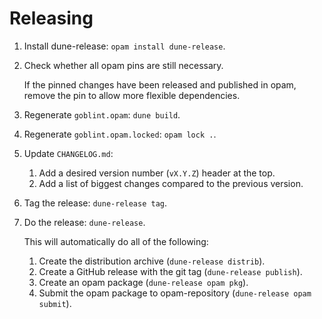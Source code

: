 # Releasing

1. Install dune-release: `opam install dune-release`.
2. Check whether all opam pins are still necessary.

    If the pinned changes have been released and published in opam, remove the pin to allow more flexible dependencies.

3. Regenerate `goblint.opam`: `dune build`.
4. Regenerate `goblint.opam.locked`: `opam lock .`.
5. Update `CHANGELOG.md`:

    1. Add a desired version number (`vX.Y.Z`) header at the top.
    2. Add a list of biggest changes compared to the previous version.

6. Tag the release: `dune-release tag`.
7. Do the release: `dune-release`.

    This will automatically do all of the following:

    1. Create the distribution archive (`dune-release distrib`).
    2. Create a GitHub release with the git tag (`dune-release publish`).
    3. Create an opam package (`dune-release opam pkg`).
    4. Submit the opam package to opam-repository (`dune-release opam submit`).
